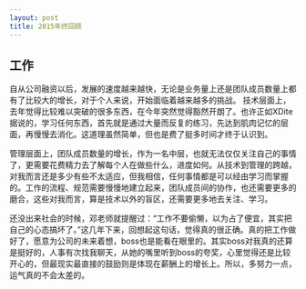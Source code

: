 ```yaml
---
layout: post
title: 2015年终回顾
---
```


##  工作
  自从公司融资以后，发展的速度越来越快，无论是业务量上还是团队成员数量上都有了比较大的增长，对于个人来说，开始面临着越来越多的挑战。
  技术层面上，去年觉得比较难以突破的很多东西，在今年突然觉得豁然开朗了。也许正如XDite据说的，学习任何东西，首先就是通过大量而反复的练习，先达到肌肉记忆的层面，再慢慢去消化。这道理虽然简单，但也是费了挺多时间才终于认识到。
  
  管理层面上，团队成员数量的增长，作为一名中层，也就无法仅仅关注自己的事情了，更需要花费精力去了解每个人在做些什么，进度如何。从技术到管理的跨越，对我而言还是多少有些不太适应，但我相信，任何事情都是可以经由学习而掌握的。工作的流程、规范需要慢慢地建立起来，团队成员间的协作，也还需要更多的磨合，这些对我而言，算是技术以外的盲区，还需要更多地去关注、学习。
  
  还没出来社会的时候，邓老师就提醒过：“工作不要偷懒，以为占了便宜，其实把自己的心态搞坏了。”这几年下来，回想起这句话，觉得真的很正确。真的把工作做好了，愿意为公司的未来着想，boss也是能看在眼里的。其实boss对我真的还算是挺好的，人事有次找我聊天，从她的嘴里听到boss的夸奖，心里觉得还是比较开心的，但最现实最直接的鼓励则是体现在薪酬上的增长上。所以，多努力一点，运气真的不会太差的。
  
  
  
